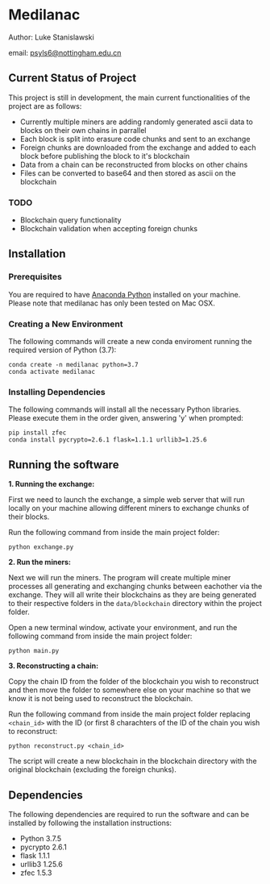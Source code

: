 # Medilanac

Author: Luke Stanislawski

email: psyls6@nottingham.edu.cn

## Current Status of Project

This project is still in development, the main current functionalities of the project are as follows:

 - Currently multiple miners are adding randomly generated ascii data to blocks on their own chains in parrallel
 - Each block is split into erasure code chunks and sent to an exchange
 - Foreign chunks are downloaded from the exchange and added to each block before publishing the block to it's blockchain
 - Data from a chain can be reconstructed from blocks on other chains
- Files can be converted to base64 and then stored as ascii on the blockchain


### TODO

- Blockchain query functionality
- Blockchain validation when accepting foreign chunks


## Installation

### Prerequisites

You are required to have [Anaconda Python](https://www.anaconda.com/) installed on your machine. Please note that medilanac has only been tested on Mac OSX.

### Creating a New Environment

The following commands will create a new conda enviroment running the required version of Python (3.7):

```
conda create -n medilanac python=3.7
conda activate medilanac
```

### Installing Dependencies

The following commands will install all the necessary Python libraries. Please execute them in the order given, answering 'y' when prompted:

```
pip install zfec
conda install pycrypto=2.6.1 flask=1.1.1 urllib3=1.25.6
```

## Running the software

**1. Running the exchange:**

First we need to launch the exchange, a simple web server that will run locally on your machine allowing different miners to exchange chunks of their blocks. 

Run the following command from inside the main project folder:

```
python exchange.py
```


**2. Run the miners:**

Next we will run the miners. The program will create multiple miner processes all generating and exchanging chunks between eachother via the exchange. They will all write their blockchains as they are being generated to their respective folders in the `data/blockchain` directory within the project folder.

Open a new terminal window, activate your environment, and run the following command from inside the main project folder:

```
python main.py
```

**3. Reconstructing a chain:**

Copy the chain ID from the folder of the blockchain you wish to reconstruct and then move the folder to somewhere else on your machine so that we know it is not being used to reconstruct the blockchain.

Run the following command from inside the main project folder replacing `<chain_id>` with the ID (or first 8 charachters of the ID of the chain you wish to reconstruct:

```
python reconstruct.py <chain_id>
```

The script will create a new blockchain in the blockchain directory with the original blockchain (excluding the foreign chunks).

## Dependencies

The following dependencies are required to run the software and can be installed by following the installation instructions:

- Python 3.7.5
- pycrypto 2.6.1
- flask 1.1.1
- urllib3 1.25.6
- zfec 1.5.3